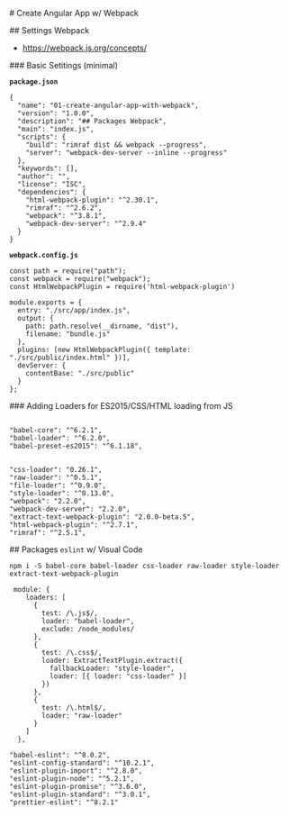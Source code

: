 # Create Angular App w/ Webpack

## Settings Webpack

- https://webpack.js.org/concepts/

### Basic Setitings (minimal)

**`package.json`**

````
{
  "name": "01-create-angular-app-with-webpack",
  "version": "1.0.0",
  "description": "## Packages Webpack",
  "main": "index.js",
  "scripts": {
    "build": "rimraf dist && webpack --progress",
    "server": "webpack-dev-server --inline --progress"
  },
  "keywords": [],
  "author": "",
  "license": "ISC",
  "dependencies": {
    "html-webpack-plugin": "^2.30.1",
    "rimraf": "^2.6.2",
    "webpack": "^3.8.1",
    "webpack-dev-server": "^2.9.4"
  }
}
````

**`webpack.config.js`**

```
const path = require("path");
const webpack = require("webpack");
const HtmlWebpackPlugin = require('html-webpack-plugin')

module.exports = {
  entry: "./src/app/index.js",
  output: {
    path: path.resolve(__dirname, "dist"),
    filename: "bundle.js"
  },
  plugins: [new HtmlWebpackPlugin({ template: "./src/public/index.html" })],
  devServer: {
    contentBase: "./src/public"
  }
};
```

### Adding Loaders for ES2015/CSS/HTML loading from JS


```
```

    "babel-core": "^6.2.1",
    "babel-loader": "^6.2.0",
    "babel-preset-es2015": "^6.1.18",


    "css-loader": "0.26.1",
    "raw-loader": "^0.5.1",
    "file-loader": "^0.9.0",
    "style-loader": "^0.13.0",
    "webpack": "2.2.0",
    "webpack-dev-server": "2.2.0",
    "extract-text-webpack-plugin": "2.0.0-beta.5",
    "html-webpack-plugin": "^2.7.1",
    "rimraf": "^2.5.1",

## Packages `eslint` w/ Visual Code

`npm i -S babel-core babel-loader css-loader raw-loader style-loader extract-text-webpack-plugin`

```
 module: {
    loaders: [
      {
        test: /\.js$/,
        loader: "babel-loader",
        exclude: /node_modules/
      },
      {
        test: /\.css$/,
        loader: ExtractTextPlugin.extract({
          fallbackLoader: "style-loader",
          loader: [{ loader: "css-loader" }]
        })
      },
      {
        test: /\.html$/,
        loader: "raw-loader"
      }
    ]
  },
```


    "babel-eslint": "^8.0.2",
    "eslint-config-standard": "^10.2.1",
    "eslint-plugin-import": "^2.8.0",
    "eslint-plugin-node": "^5.2.1",
    "eslint-plugin-promise": "^3.6.0",
    "eslint-plugin-standard": "^3.0.1",
    "prettier-eslint": "^8.2.1"